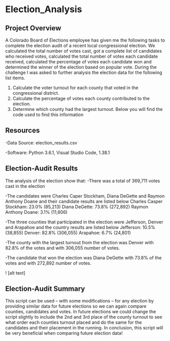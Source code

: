 # Election_Analysis

## Project Overview
A Colorado Board of Elections employee has given me the following tasks to complete the election audit of a recent local congressional election. We calculated the total number of votes cast, got a complete list of candidates who received votes, calculated the total number of votes each candidate received, calculated the percentage of votes each candidate won and determined the winner of the election based on popular vote. During the challenge I was asked to further analysis the election data for the following list items. 
1.	Calculate the voter turnout for each county that voted in the congressional district.
2.	Calculate the percentage of votes each county contributed to the election.
3.	Determine which county had the largest turnout.
Below you will find the code used to find this information
## Resources 
-Data Source: election_results.csv

-Software: Python 3.6.1, Visual Studio Code, 1.38.1
## Election-Audit Results
The analysis of the election show that:
-There was a total of 369,711 votes cast in the election 

-The candidates were Charles Caper Stockham, Diana DeGette and Raymon Anthony Doane and their candidate results are listed below
Charles Casper Stockham: 23.0% (85,213)
Diana DeGette: 73.8% (272,892)
Raymon Anthony Doane: 3.1% (11,606)

-The three counties that participated in the election were Jefferson, Denver and Arapahoe and the country results are listed below
Jefferson: 10.5% (38,855)
Denver: 82.8% (306,055)
Arapahoe: 6.7% (24,801)

-The county with the largest turnout from the election was Denver with 82.8% of the votes and with 306,055 number of votes.

-The candidate that won the election was Diana DeGette with 73.8% of the votes and with 272,892 number of votes.

! [alt text]

## Election-Audit Summary
This script can be used – with some modifications – for any election by providing similar data for future elections so we can again compare counties, candidates and votes. In future elections we could change the script slightly to include the 2nd and 3rd place of the county turnout to see what order each counties turnout placed and do the same for the candidates and their placement in the running. In conclusion, this script will be very beneficial when comparing future election data!
